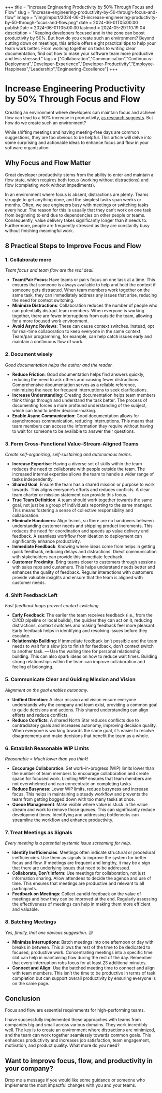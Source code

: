 +++
title = "Increase Engineering Productivity by 50% Through Focus and Flow"
slug = "increase-engineering-productivity-by-50-through-focus-and-flow"
image = "/img/import/2024-06-01-increase-engineering-productivity-by-50-through-focus-and-flow.png"
date = 2024-06-01T05:00:00
publishDate = 2024-06-01T05:00:00
lastmod = 2024-05-29T10:19:04
description = "Keeping developers focused and in the zone can boost productivity by 50%. But how do you create such an environment? Beyond cutting down on meetings, this article offers eight practical tips to help your team work better. From working together on tasks to writing clear documentation, find out how to make your software team more productive and less stressed."
tags = ["Collaboration","Communication","Continuous-Deployment","Developer-Experience","Developer-Productivity","Employee-Happiness","Leadership","Engineering-Excellence"]
+++
# Increase Engineering Productivity by 50% Through Focus and Flow

Creating an environment where developers can maintain focus and achieve flow can lead to a 50% increase in productivity, [as research suggests](https://queue.acm.org/detail.cfm?id=3639443). But how do we create such an environment?

While shifting meetings and having meeting-free days are common suggestions, they are too obvious to be helpful. This article will delve into some surprising and actionable ideas to enhance focus and flow in your software organization.

## Why Focus and Flow Matter

Great developer productivity stems from the ability to enter and maintain a flow state, which requires both focus (working without distractions) and flow (completing work without impediments). 

In an environment where focus is absent, distractions are plenty. Teams struggle to get anything done, and the simplest tasks span weeks or months. Often, we see engineers busy with meetings or switching tasks every hour. The reason for this is usually that they can’t work on one task from beginning to end due to dependencies on other people or teams. Consequently, value delivery takes significantly longer than it needs to. Furthermore, people are frequently stressed as they are constantly busy without finishing meaningful work.

## 8 Practical Steps to Improve Focus and Flow

### 1\. Collaborate more

_Team focus and team flow are the real deal._

* **Team/Pair Focus**: Have teams or pairs focus on one task at a time. This ensures that someone is always available to help and hold the context if someone gets distracted. When team members work together on the same task, they can immediately address any issues that arise, reducing the need for context switching.
* **Minimize Distractions**: Collaboration reduces the number of people who can potentially distract team members. When everyone is working together, there are fewer interruptions from outside the team, allowing for a more focused work environment.
* **Avoid Async Reviews**: These can cause context switches. Instead, opt for real-time collaboration to keep everyone in the same context. Team/pair programming, for example, can help catch issues early and maintain a continuous flow of work.

### 2\. Document wisely

_Good documentation helps the author and the reader._

* **Reduce Friction**: Good documentation helps find answers quickly, reducing the need to ask others and causing fewer distractions. Comprehensive documentation serves as a reliable reference, minimizing the need for frequent interruptions to seek clarifications.
* **Increase Understanding**: Creating documentation helps team members think things through and understand the task better. The process of documenting forces a more profound understanding of the subject, which can lead to better decision-making.
* **Enable Async Communication**: Good documentation allows for asynchronous communication, reducing interruptions. This means that team members can access the information they require without having to wait for someone to be available to answer their questions.

### 3\. Form Cross-Functional Value-Stream-Aligned Teams

_Create self-organizing, self-sustaining and autonomous teams._

* **Increase Expertise**: Having a diverse set of skills within the team reduces the need to collaborate with people outside the team. The increased internal expertise allows the team to handle a wider range of tasks independently.
* **Shared Goal**: Ensure the team has a shared mission or purpose to work towards. This aligns everyone’s efforts and reduces conflicts. A clear team charter or mission statement can provide this focus.
* **True Team Definition**: A team should work together towards the same goal, not just be a group of individuals reporting to the same manager. This means fostering a sense of collective responsibility and collaboration.
* **Eliminate Handovers**: Align teams, so there are no handovers between understanding customer needs and shipping product increments. This reduces the need for coordination and speeds up value delivery and feedback. A seamless workflow from ideation to deployment can significantly enhance productivity.
* **Immediate Feedback**: Knowing where ideas come from helps in getting quick feedback, reducing delays and distractions. Direct communication with stakeholders can provide this immediate feedback.
* **Customer Proximity**: Bring teams closer to customers through sessions with sales reps and customers. This helps understand needs better and enhances the quality of feedback. Regular interactions with customers provide valuable insights and ensure that the team is aligned with customer needs.

### 4\. Shift Feedback Left

_Fast feedback loops prevent context switching._

* **Early Feedback**: The earlier the team receives feedback (i.e., from the CI/CD pipeline or local builds), the quicker they can act on it, reducing distractions, context switches and making feedback feel more pleasant. Early feedback helps in identifying and resolving issues before they escalate.
* **Relationship Building**: If immediate feedback isn’t possible and the team needs to wait for a slow job to finish for feedback, don’t context switch to another task. — Use the waiting time for personal relationship building. This can also spark ideas on how to reduce wait times. Building strong relationships within the team can improve collaboration and feeling of belonging.

### 5\. Communicate Clear and Guiding Mission and Vision

_Alignment on the goal enables autonomy._

* **Unified Direction**: A clear mission and vision ensure everyone understands why the company and team exist, providing a common goal to guide decisions and actions. This shared understanding can align efforts and reduce conflicts.
* **Reduce Conflicts**: A shared North Star reduces conflicts due to contradictory goals and increases autonomy, improving decision quality. When everyone is working towards the same goal, it’s easier to resolve disagreements and make decisions that benefit the team as a whole.

### 6\. Establish Reasonable WIP Limits

_Reasonable = Much lower than you think!_

* **Encourage Collaboration**: Set work-in-progress (WIP) limits lower than the number of team members to encourage collaboration and create space for focused work. Limiting WIP ensures that team members are not overwhelmed and can concentrate on completing tasks.
* **Reduce Busyness**: Lower WIP limits, reduce busyness and increase focus. This helps in maintaining a steady workflow and prevents the team from getting bogged down with too many tasks at once.
* **Queue Management**: Make visible where value is stuck in the value stream and work to remove those queues. This can significantly reduce development times. Identifying and addressing bottlenecks can streamline the workflow and enhance productivity.

### 7\. Treat Meetings as Signals

_Every meeting is a potential systemic issue screaming for help._

* **Identify Inefficiencies**: Meetings often indicate structural or procedural inefficiencies. Use them as signals to improve the system for better focus and flow. If meetings are frequent and lengthy, it may be a sign that there are underlying issues that need to be addressed.
* **Collaborate, Don’t Inform**: Use meetings for collaboration, not just information sharing. Allow attendees to decide the agenda and use of time. This ensures that meetings are productive and relevant to all participants.
* **Feedback on Meetings**: Collect candid feedback on the value of meetings and how they can be improved at the end. Regularly assessing the effectiveness of meetings can help in making them more efficient and valuable.

### 8\. Batching Meetings

_Yes, finally, that one obvious suggestion. 😉_

* **Minimize Interruptions**: Batch meetings into one afternoon or day with breaks in between. This allows the rest of the time to be dedicated to focused, productive work. Concentrating meetings into a specific time slot can help in maintaining flow during the rest of the day. Remember that every interruption robs focus for at least 23 additional minutes.
* **Connect and Align**: Use the batched meeting time to connect and align with team members. This isn’t the time to be productive in terms of task completion but can support overall productivity by ensuring everyone is on the same page.

## Conclusion

Focus and flow are essential requirements for high-performing teams.

I have successfully implemented these approaches with teams from companies big and small across various domains. They work incredibly well. The key is to create an environment where distractions are minimized, and the team can work together seamlessly towards common goals. This enhances productivity and increases job satisfaction, team engagement, motivation, and product quality. What more do you need?

## Want to improve focus, flow, and productivity in your company?

Drop me a message if you would like some guidance or someone who implements the most impactful changes with you and your teams.